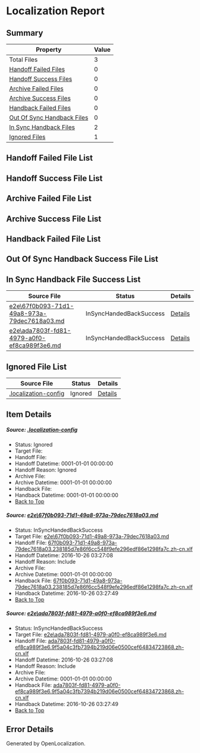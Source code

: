 # <a name='report-top'></a> Localization Report

## Summary
 Property | Value 
 -------- | ----- 
 Total Files | 3
[ Handoff Failed Files ](#handoff-failed-list)| 0
[ Handoff Success Files ](#handoff-success-list)| 0
[ Archive Failed Files ](#archive-failed-list)| 0
[ Archive Success Files ](#archive-success-list)| 0
[ Handback Failed Files ](#handback-failed-list)| 0
[ Out Of Sync Handback Files ](#outofsync-handback-success-list)| 0
[ In Sync Handback Files ](#insync-handback-success-list)| 2
[ Ignored Files ](#ignored-list)| 1

## <a name='handoff-failed-list'></a> Handoff Failed File List

## <a name='handoff-success-list'></a> Handoff Success File List

## <a name='archive-failed-list'></a> Archive Failed File List

## <a name='archive-success-list'></a> Archive Success File List

## <a name='handback-failed-list'></a> Handback Failed File List

## <a name='outofsync-handback-success-list'></a> Out Of Sync Handback Success File List

## <a name='insync-handback-success-list'></a> In Sync Handback File Success List
 Source File | Status | Details 
 ----------- | ------ | ------- 
 [e2e\67f0b093-71d1-49a8-973a-79dec7618a03.md](https://github.com/OpenLocalizationTestOrg/ol-test0/blob/b5c02b9c7688c52f859746c1a1f24a47aa5aab9c/e2e/67f0b093-71d1-49a8-973a-79dec7618a03.md) | InSyncHandedBackSuccess | [Details](#bdd31c23e009dad61f197823247e984aa449e4111)
 [e2e\ada7803f-fd81-4979-a0f0-ef8ca989f3e6.md](https://github.com/OpenLocalizationTestOrg/ol-test0/blob/b5c02b9c7688c52f859746c1a1f24a47aa5aab9c/e2e/ada7803f-fd81-4979-a0f0-ef8ca989f3e6.md) | InSyncHandedBackSuccess | [Details](#1b6504318c8f1f86feaeadcabb94a3fcf42520d72)

## <a name='ignored-list'></a> Ignored File List
 Source File | Status | Details 
 ----------- | ------ | ------- 
 [.localization-config](https://github.com/OpenLocalizationTestOrg/ol-test0/blob/b5c02b9c7688c52f859746c1a1f24a47aa5aab9c/.localization-config) | Ignored | [Details](#c268a05ecaa7ec85942ed632c29928ee5bd6da8d0)

## Item Details
##### <a name='c268a05ecaa7ec85942ed632c29928ee5bd6da8d0'></a> Source: [.localization-config](https://github.com/OpenLocalizationTestOrg/ol-test0/blob/b5c02b9c7688c52f859746c1a1f24a47aa5aab9c/.localization-config)
* Status: Ignored
* Target File: 
* Handoff File: 
* Handoff Datetime: 0001-01-01 00:00:00
* Handoff Reason: Ignored
* Archive File: 
* Archive Datetime: 0001-01-01 00:00:00
* Handback File: 
* Handback Datetime: 0001-01-01 00:00:00
* [Back to Top](#report-top)

##### <a name='bdd31c23e009dad61f197823247e984aa449e4111'></a> Source: [e2e\67f0b093-71d1-49a8-973a-79dec7618a03.md](https://github.com/OpenLocalizationTestOrg/ol-test0/blob/b5c02b9c7688c52f859746c1a1f24a47aa5aab9c/e2e/67f0b093-71d1-49a8-973a-79dec7618a03.md)
* Status: InSyncHandedBackSuccess
* Target File: [e2e\67f0b093-71d1-49a8-973a-79dec7618a03.md](https://github.com/OpenLocalizationTestOrg/ol-test0-zhcn/blob/9f95a6d52fe1dbf32f7dcd5a8618ab73625d8416/e2e/67f0b093-71d1-49a8-973a-79dec7618a03.md)
* Handoff File: [67f0b093-71d1-49a8-973a-79dec7618a03.238185d7e86f6cc548f9efe296edf86e1298fa7c.zh-cn.xlf](https://github.com/OpenLocalizationTestOrg/ol-test0-handoff/blob/00079006bfc4ac11dda5da7fc22e93eaf682c14e/ol-handoff/OpenLocalizationTestOrg/ol-test0-zhcn/shujia/ht/67f0b093-71d1-49a8-973a-79dec7618a03.238185d7e86f6cc548f9efe296edf86e1298fa7c.zh-cn.xlf)
* Handoff Datetime: 2016-10-26 03:27:08
* Handoff Reason: Include
* Archive File: 
* Archive Datetime: 0001-01-01 00:00:00
* Handback File: [67f0b093-71d1-49a8-973a-79dec7618a03.238185d7e86f6cc548f9efe296edf86e1298fa7c.zh-cn.xlf](https://github.com/OpenLocalizationTestOrg/ol-test0-handback/blob/aa8a577cc95309a969a2d4e8f573267d30a891b1/ol-handback/OpenLocalizationTestOrg/ol-test0-zhcn/shujia/ht/67f0b093-71d1-49a8-973a-79dec7618a03.238185d7e86f6cc548f9efe296edf86e1298fa7c.zh-cn.xlf)
* Handback Datetime: 2016-10-26 03:27:49
* [Back to Top](#report-top)

##### <a name='1b6504318c8f1f86feaeadcabb94a3fcf42520d72'></a> Source: [e2e\ada7803f-fd81-4979-a0f0-ef8ca989f3e6.md](https://github.com/OpenLocalizationTestOrg/ol-test0/blob/b5c02b9c7688c52f859746c1a1f24a47aa5aab9c/e2e/ada7803f-fd81-4979-a0f0-ef8ca989f3e6.md)
* Status: InSyncHandedBackSuccess
* Target File: [e2e\ada7803f-fd81-4979-a0f0-ef8ca989f3e6.md](https://github.com/OpenLocalizationTestOrg/ol-test0-zhcn/blob/9f95a6d52fe1dbf32f7dcd5a8618ab73625d8416/e2e/ada7803f-fd81-4979-a0f0-ef8ca989f3e6.md)
* Handoff File: [ada7803f-fd81-4979-a0f0-ef8ca989f3e6.9f5a04c3fb7394b219d06e0500cef64834723868.zh-cn.xlf](https://github.com/OpenLocalizationTestOrg/ol-test0-handoff/blob/00079006bfc4ac11dda5da7fc22e93eaf682c14e/ol-handoff/OpenLocalizationTestOrg/ol-test0-zhcn/shujia/ht/ada7803f-fd81-4979-a0f0-ef8ca989f3e6.9f5a04c3fb7394b219d06e0500cef64834723868.zh-cn.xlf)
* Handoff Datetime: 2016-10-26 03:27:08
* Handoff Reason: Include
* Archive File: 
* Archive Datetime: 0001-01-01 00:00:00
* Handback File: [ada7803f-fd81-4979-a0f0-ef8ca989f3e6.9f5a04c3fb7394b219d06e0500cef64834723868.zh-cn.xlf](https://github.com/OpenLocalizationTestOrg/ol-test0-handback/blob/aa8a577cc95309a969a2d4e8f573267d30a891b1/ol-handback/OpenLocalizationTestOrg/ol-test0-zhcn/shujia/ht/ada7803f-fd81-4979-a0f0-ef8ca989f3e6.9f5a04c3fb7394b219d06e0500cef64834723868.zh-cn.xlf)
* Handback Datetime: 2016-10-26 03:27:49
* [Back to Top](#report-top)


## Error Details

Generated by OpenLocalization.
